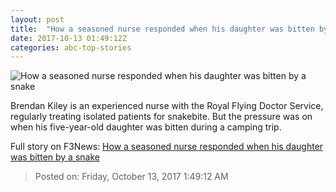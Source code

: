 ```yaml
---
layout: post
title:  "How a seasoned nurse responded when his daughter was bitten by a snake"
date: 2017-10-13 01:49:12Z
categories: abc-top-stories
---
```


![How a seasoned nurse responded when his daughter was bitten by a snake](http://www.abc.net.au/news/image/9033886-1x1-700x700.jpg)

Brendan Kiley is an experienced nurse with the Royal Flying Doctor Service, regularly treating isolated patients for snakebite. But the pressure was on when his five-year-old daughter was bitten during a camping trip.


Full story on F3News: [How a seasoned nurse responded when his daughter was bitten by a snake](http://www.f3nws.com/n/BABQmE)

> Posted on: Friday, October 13, 2017 1:49:12 AM
